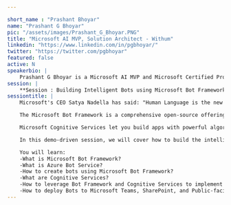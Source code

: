 ```yaml
---

short_name : "Prashant Bhoyar"
name: "Prashant G Bhoyar"
pic: "/assets/images/Prashant_G_Bhoyar.PNG"
title: "Microsoft AI MVP, Solution Architect - Withum"
linkedin: "https://www.linkedin.com/in/pgbhoyar/"
twitter: "https://twitter.com/pgbhoyar"
featured: false
active: N
speakerbio: |
    Prashant G Bhoyar is a Microsoft AI MVP and Microsoft Certified Professional. He currently works as a Senior Solution Architect at WithumSmith+Brown, P.C. (formerly Portal Solutions), one of the top 30 advisory and accounting firms in the United States. He is a trusted advisor and Subject Matter Expert in Intelligent Business Process Automation, development and post-implementation adoption of complex custom solutions in AI, Machine Learning, Bots, Azure, Office 365, and SharePoint. Prashant has supported a multitude of government agencies and non-profit organizations in the Washington D.C. metropolitan area. Prashant is the co-author of the book “PowerShell for Office 365 “and is the technical reviewer of the book "Pro SharePoint 2013 Administration." He serves on the leadership committee for the Azure Data Fest conference, Artificial Intelligence Fest conference, Artificial Intelligence and Machine Learning User Group, DC Metro Office 365 User Group, SharePoint Saturday Baltimore event, and SharePoint Saturday Washington DC event. He is a renowned speaker and actively speaks at technical conferences, most recently in Washington DC, Austin, New York, Chicago, Seattle, New Orleans, Baltimore, Philadelphia. Fun fact??, Prashant is a recipient of the "Antarctic Service Medal of the United States of America" for his outstanding service in Antarctica.
session: |
    **Session : Building Intelligent Bots using Microsoft Bot Framework and Cognitive Services**
sessiontitle: |
    Microsoft's CEO Satya Nadella has said: "Human Language is the new UI layer, bots are like new application". As more and more bots are getting popular in homes and enterprises, the demand for custom bots is increasing at rapid space.

    The Microsoft Bot Framework is a comprehensive open-source offering that we can use to build and deploy high-quality bots.

    Microsoft Cognitive Services let you build apps with powerful algorithms to see, hear, speak, understand, and interpret our needs using natural methods of communication, with just a few lines of code. Easily add intelligent features – such as emotion and sentiment detection, vision and speech recognition, language understanding, knowledge, and search – into your app, across devices and platforms such as iOS, Android, and Windows, keep improving, and are easy to set up.

    In this demo-driven session, we will cover how to build the intelligent bots in using Microsoft Bot Framework and Cognitive Services and deploy in multiple platforms (channels) like Microsoft Teams, SharePoint, Public-Facing Web Sites, etc

    You will learn:
    -What is Microsoft Bot Framework?
    -What is Azure Bot Service?
    -How to create bots using Microsoft Bot Framework?
    -What are Cognitive Services?
    -How to leverage Bot Framework and Cognitive Services to implement enterprise-grade bots?
    -How to deploy Bots to Microsoft Teams, SharePoint, and Public-facing Websites?
---
```


